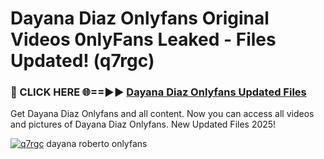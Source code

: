 # Dayana Diaz Onlyfans Original Videos 0nlyFans Leaked - Files Updated! (q7rgc)

<h3>🔴 CLICK HERE 🌐==►► <a href="https://tinyurl.com/x26r9saj" rel="nofollow">Dayana Diaz Onlyfans Updated Files</a></h3>

Get Dayana Diaz Onlyfans and all content. Now you can access all videos and pictures of Dayana Diaz Onlyfans. New Updated Files 2025!

[![q7rgc](https://i.imgur.com/LkgZPqh.gif)](https://tinyurl.com/x26r9saj)
dayana roberto onlyfans